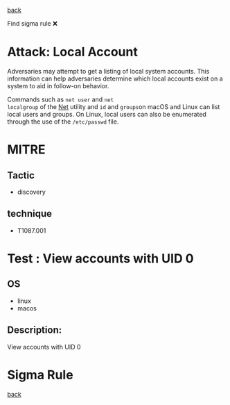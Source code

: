 
[back](../index.md)

Find sigma rule :x: 

# Attack: Local Account 

Adversaries may attempt to get a listing of local system accounts. This information can help adversaries determine which local accounts exist on a system to aid in follow-on behavior.

Commands such as <code>net user</code> and <code>net localgroup</code> of the [Net](https://attack.mitre.org/software/S0039) utility and <code>id</code> and <code>groups</code>on macOS and Linux can list local users and groups. On Linux, local users can also be enumerated through the use of the <code>/etc/passwd</code> file.

# MITRE
## Tactic
  - discovery


## technique
  - T1087.001


# Test : View accounts with UID 0
## OS
  - linux
  - macos


## Description:
View accounts with UID 0


# Sigma Rule


[back](../index.md)
